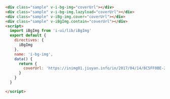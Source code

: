 <template>
  <article>
    <div class="sample" v-i-bg-img="coverUrl"></div>
    <div class="sample" v-i-bg-img.lazyload="coverUrl"></div>
    <div class="sample" v-iBg-img.cover="coverUrl"></div>
    <div class="sample" v-iBgImg.contain="coverUrl"></div>
    <h3>props</h3>
    <table class="bordered responsive-table">
      <thead>
        <th>属性</th>
        <th>说明</th>
        <th>类型</th>
        <th>参数（可选）</th>
      </thead>
      <tbody>
        <tr>
          <td>value</td>
          <td>背景图片地址(自动修复http/https,根据当前页面)</td>
          <td>String</td>
          <td>1. cover（设置backgroundSize）<br />2. contain（设置backgroundSize）<br />3. lazyload（实验性功能）</td>
        </tr>
      </tbody>
    </table>
  </article>
</template>
<style lang="scss">
  .sample {
    width: 200px;
    height: 200px;
    display: inline-block;
  }

</style>
<script>
  import iBgImg from 'i-ui/lib/iBgImg'
  export default {
    directives: {
      iBgImg
    },
    name: 'i-bg-img',
    data() {
      return {
        coverUrl: 'https://inimg01.jiuyan.info/in/2017/04/14/8C5FF0BE-24B3-4F69-C941-0A781ABBCE95.jpg'
      }
    }
  }

</script>

```html
<div class="sample" v-i-bg-img="coverUrl"></div>
<div class="sample" v-i-bg-img.lazyload="coverUrl"></div>
<div class="sample" v-iBg-img.cover="coverUrl"></div>
<div class="sample" v-iBgImg.contain="coverUrl"></div>
<script>
  import iBgImg from 'i-ui/lib/iBgImg'
  export default {
    directives: {
      iBgImg
    },
    name: 'i-bg-img',
    data() {
      return {
        coverUrl: 'https://inimg01.jiuyan.info/in/2017/04/14/8C5FF0BE-24B3-4F69-C941-0A781ABBCE95.jpg'
      }
    }
  }

</script>
```
